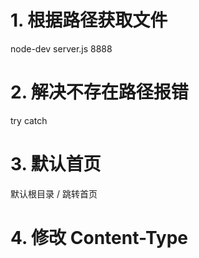 # 1. 根据路径获取文件
node-dev server.js 8888
# 2. 解决不存在路径报错
 try catch
# 3. 默认首页
 默认根目录 / 跳转首页
# 4. 修改 Content-Type
 